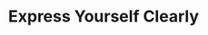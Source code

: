 ---
ee_id_thing: '4152'
site: '1'
type: '2'
inv_num: 2013-062
add_credit:
url: 2013-062-express-yourself-clearly
title: Express Yourself Clearly
year: '2013'
display_year: '2013'
medium: Walmart Polar Bear TV, USB stick, Jpeg sequence
dims: 30 x 32 x 11 inches
pitch: "​Clinton jogging on a TV which looks like apolar bear :/"
ps:
live_url:
youtube:
https://github.com/coryarcangel/alu:
imgs: express-yourself-clearly-2013-062-full-database-JW.jpg
subheading:
download:
commission:
related: "[4151] [2012-117-express-yourself-clearly] 2012-117 Express Yourself Clearly"
layout: things-i-made
---